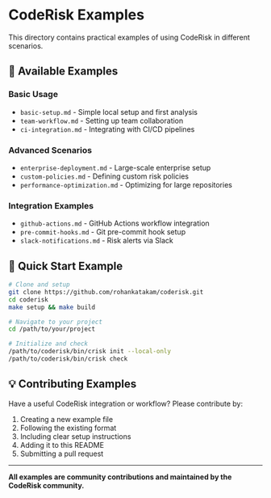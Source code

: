 # CodeRisk Examples

This directory contains practical examples of using CodeRisk in different scenarios.

## 🎯 Available Examples

### Basic Usage
- `basic-setup.md` - Simple local setup and first analysis
- `team-workflow.md` - Setting up team collaboration
- `ci-integration.md` - Integrating with CI/CD pipelines

### Advanced Scenarios
- `enterprise-deployment.md` - Large-scale enterprise setup
- `custom-policies.md` - Defining custom risk policies
- `performance-optimization.md` - Optimizing for large repositories

### Integration Examples
- `github-actions.md` - GitHub Actions workflow integration
- `pre-commit-hooks.md` - Git pre-commit hook setup
- `slack-notifications.md` - Risk alerts via Slack

## 🚀 Quick Start Example

```bash
# Clone and setup
git clone https://github.com/rohankatakam/coderisk.git
cd coderisk
make setup && make build

# Navigate to your project
cd /path/to/your/project

# Initialize and check
/path/to/coderisk/bin/crisk init --local-only
/path/to/coderisk/bin/crisk check
```

## 💡 Contributing Examples

Have a useful CodeRisk integration or workflow? Please contribute by:

1. Creating a new example file
2. Following the existing format
3. Including clear setup instructions
4. Adding it to this README
5. Submitting a pull request

---

**All examples are community contributions and maintained by the CodeRisk community.**